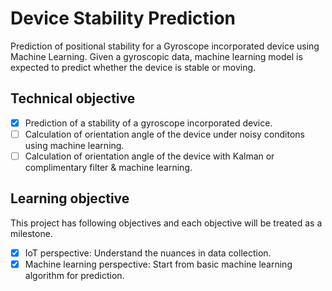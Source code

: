 # Device Stability Prediction
Prediction of positional stability for a Gyroscope incorporated device using Machine Learning. Given a gyroscopic data, machine learning model is expected to predict whether the device is stable or moving.

## Technical objective
- [x] Prediction of a stability of a gyroscope incorporated device.
- [ ] Calculation of orientation angle of the device under noisy conditons using machine learning.
- [ ] Calculation of orientation angle of the device with Kalman or complimentary filter & machine learning.

## Learning objective
This project has following objectives and each objective will be treated as a milestone.
- [x] IoT perspective: Understand the nuances in data collection.
- [x] Machine learning perspective: Start from basic machine learning algorithm for prediction.
